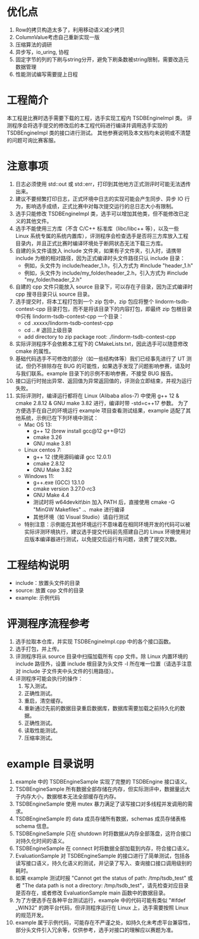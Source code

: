 # 优化点
1. Row的拷贝构造太多了，利用移动语义减少拷贝
2. ColumnValue考虑自己重新实现一版
3. 压缩算法的调研
4. 异步写，io_uring, 协程
5. 固定字节的列的下刷与string分开，避免下刷条数被string限制，需要改造元数据管理
6. 性能测试编写需要提上日程


# 工程简介
本工程是比赛时选手需要下载的工程，选手实现工程内 TSDBEngineImpl 类。
评测程序会将选手提交的修改后的本工程代码进行编译并调用选手实现的 TSDBEngineImpl 类的接口进行测试。
其他参赛说明及本文档均未说明或不清楚的问题可询比赛客服。
  

# 注意事项
1. 日志必须使用 std::out 或 std::err，打印到其他地方正式测评时可能无法透传出来。
2. 建议不要频繁打印日志，正式环境中日志的实现可能会产生同步、异步 IO 行为，影响选手成绩，正式比赛中对每次提交运行的总日志大小有限制。
3. 选手只能修改 TSDBEngineImpl 类，选手可以增加其他类，但不能修改已定义的其他文件。
4. 选手不能使用三方库（不含 C/C++ 标准库（libc/libc++ 等），以及一些 Linux 系统专属的系统内置库），评测程序会检查选手是否将三方库放入工程目录内，并且正式比赛时编译环境处于断网状态无法下载三方库。
5. 自建的头文件请放入 include 文件夹，如果有子文件夹，引入时，请携带 include 为根的相对路径，因为正式编译时头文件路径只认 include 目录：
   + 例如，头文件为 include/header_1.h，引入方式为 #include "header_1.h"
   + 例如，头文件为 include/my_folder/header_2.h，引入方式为 #include "my_folder/header_2.h"
6. 自建的 cpp 文件只能放入 source 目录下，可以存在子目录，因为正式编译时 cpp 搜寻目录只认 source 目录。
7. 选手提交时，将本工程打包到一个 zip 包中，zip 包应将整个 lindorm-tsdb-contest-cpp 目录打包，而不是将该目录下的内容打包，即最终 zip 包根目录中只有 lindorm-tsdb-contest-cpp 一个目录：
    + cd .xxxxx/lindorm-tsdb-contest-cpp
    + cd .. # 退回上级目录
    + add directory to zip package root: ./lindorm-tsdb-contest-cpp
8. 实际评测程序不会依赖本工程下的 CMakeLists.txt，因此选手可以随意修改 cmake 的属性。
9. 基础代码选手不可修改的部分（如一些结构体等）我们已经事先进行了 UT 测试，但仍不排除存在 BUG 的可能性，如果选手发现了问题影响参赛，请及时与我们联系。example 目录下的示例不影响参赛，不接受 BUG 报告。
10. 接口运行时抛出异常、返回值为异常返回值的，评测会立即结束，并视为运行失败。
11. 实际评测时，编译运行都将在 Linux (Alibaba alios-7) 中使用 g++ 12 & cmake 2.8.12 & GNU make 3.82 进行，编译时带 -std=c++17 参数。
    为了方便选手在自己的环境运行 example 项目查看测试结果，example 适配了其他系统，示例已在下列环境中测试：
    + Mac OS 13:
      + g++ 12 (brew install gcc@12 g++@12) 
      + cmake 3.26 
      + GNU make 3.81
    + Linux centos 7:
      + g++ 12 (使用源码编译 gcc 12.0.1) 
      + cmake 2.8.12
      + GNU Make 3.82
    + Windows 11:
      + g++.exe (GCC) 13.1.0
      + cmake version 3.27.0-rc3
      + GNU Make 4.4
      + 测试时将 w64devkit\bin 加入 PATH 后，直接使用 cmake -G "MinGW Makefiles" .、make 进行编译
      + 其他环境（如 Visual Studio）请自行测试
    + 特别注意：示例能在其他环境运行不意味着在相同环境开发的代码可以被实际评测环境执行，建议选手提交代码前先搭建自己的 Linux 环境使用对应版本编译器进行测试，以免提交后运行有问题，浪费了提交次数。
  

# 工程结构说明
+ include：放置头文件的目录
+ source: 放置 cpp 文件的目录
+ example: 示例代码
  

# 评测程序流程参考
1. 选手拉取本仓库，并实现 TSDBEngineImpl.cpp 中的各个接口函数。
2. 选手打包，并上传。
3. 评测程序将从 source 目录中扫描加载所有 cpp 文件。除 Linux 内置环境的 include 路径外，设置 include 根目录为头文件 -I 所在唯一位置（请选手注意对 include 子文件夹中头文件的引用路径）。
4. 评测程序可能会执行的操作：
    1. 写入测试。
    2. 正确性测试。
    3. 重启，清空缓存。
    4. 重新通过先前的数据目录重启数据库，数据库需要加载之前持久化的数据。
    5. 正确性测试。
    6. 读取性能测试。
    7. 压缩率测试。
  

# example 目录说明
1. example 中的 TSDBEngineSample 实现了完整的 TSDBEngine 接口语义。
2. TSDBEngineSample 所有数据全部存储在内存，但实际测评中，数据量远大于内存大小，数据根本无法全部缓存在内存。
3. TSDBEngineSample 使用 mutex 暴力满足了读写接口对多线程并发调用的需求。
4. TSDBEngineSample 的 data 成员存储所有数据，schemas 成员存储表格 schema 信息。
5. TSDBEngineSample 只在 shutdown 时将数据从内存全部落盘，这符合接口对持久化时间的语义。
6. TSDBEngineSample 在 connect 时将数据全部加载到内存，符合接口语义。
7. EvaluationSample 对 TSDBEngineSample 的接口进行了简单测试，包括各读写接口语义，持久化语义的测试，并记录了写入、查询接口接口调用级别的耗时。
8. 如果 example 测试时报 "Cannot get the status of path: /tmp/tsdb_test" 或者 "The data path is not a directory: /tmp/tsdb_test"，请先检查对应目录是否存在，或者修改 EvaluationSample main 函数中的数据目录。
9. 为了方便选手在各种平台测试运行，example 中的代码可能有类似 "#ifdef _WIN32" 的跨平台代码，但评测程序运行在 Linux 上，选手需要按照 Linux 的规范开发。
10. example 属于示例代码，可能存在不严谨之处，如持久化未考虑平台兼容性，部分头文件引入冗余等，仅供参考，选手对接口的理解应以赛题为准。
  
